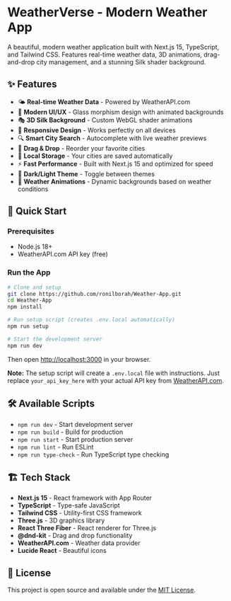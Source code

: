 # WeatherVerse - Modern Weather App

A beautiful, modern weather application built with Next.js 15, TypeScript, and Tailwind CSS. Features real-time weather data, 3D animations, drag-and-drop city management, and a stunning Silk shader background.

## ✨ Features

- 🌤️ **Real-time Weather Data** - Powered by WeatherAPI.com
- 🎨 **Modern UI/UX** - Glass morphism design with animated backgrounds
- 🎭 **3D Silk Background** - Custom WebGL shader animations
- 📱 **Responsive Design** - Works perfectly on all devices
- 🔍 **Smart City Search** - Autocomplete with live weather previews
- 🎯 **Drag & Drop** - Reorder your favorite cities
- 💾 **Local Storage** - Your cities are saved automatically
- ⚡ **Fast Performance** - Built with Next.js 15 and optimized for speed
- 🌙 **Dark/Light Theme** - Toggle between themes
- 🎪 **Weather Animations** - Dynamic backgrounds based on weather conditions

## 🚀 Quick Start

### Prerequisites
- Node.js 18+ 
- WeatherAPI.com API key (free)

### Run the App

```bash
# Clone and setup
git clone https://github.com/ronilborah/Weather-App.git
cd Weather-App
npm install

# Run setup script (creates .env.local automatically)
npm run setup

# Start the development server
npm run dev
```

Then open [http://localhost:3000](http://localhost:3000) in your browser.

**Note:** The setup script will create a `.env.local` file with instructions. Just replace `your_api_key_here` with your actual API key from [WeatherAPI.com](https://www.weatherapi.com/).

## 🛠️ Available Scripts

- `npm run dev` - Start development server
- `npm run build` - Build for production
- `npm run start` - Start production server
- `npm run lint` - Run ESLint
- `npm run type-check` - Run TypeScript type checking

## 🏗️ Tech Stack

- **Next.js 15** - React framework with App Router
- **TypeScript** - Type-safe JavaScript
- **Tailwind CSS** - Utility-first CSS framework
- **Three.js** - 3D graphics library
- **React Three Fiber** - React renderer for Three.js
- **@dnd-kit** - Drag and drop functionality
- **WeatherAPI.com** - Weather data provider
- **Lucide React** - Beautiful icons

## 📝 License

This project is open source and available under the [MIT License](LICENSE).
